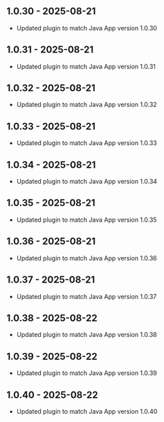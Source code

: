 ## 1.0.30 - 2025-08-21
- Updated plugin to match Java App version 1.0.30
## 1.0.31 - 2025-08-21
- Updated plugin to match Java App version 1.0.31
## 1.0.32 - 2025-08-21
- Updated plugin to match Java App version 1.0.32
## 1.0.33 - 2025-08-21
- Updated plugin to match Java App version 1.0.33
## 1.0.34 - 2025-08-21
- Updated plugin to match Java App version 1.0.34
## 1.0.35 - 2025-08-21
- Updated plugin to match Java App version 1.0.35
## 1.0.36 - 2025-08-21
- Updated plugin to match Java App version 1.0.36
## 1.0.37 - 2025-08-21
- Updated plugin to match Java App version 1.0.37
## 1.0.38 - 2025-08-22
- Updated plugin to match Java App version 1.0.38
## 1.0.39 - 2025-08-22
- Updated plugin to match Java App version 1.0.39
## 1.0.40 - 2025-08-22
- Updated plugin to match Java App version 1.0.40
